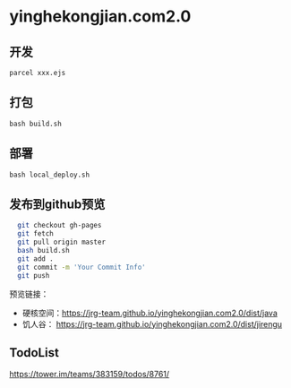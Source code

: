 # yinghekongjian.com2.0

## 开发

``parcel xxx.ejs``

## 打包

``bash build.sh``

## 部署

`bash local_deploy.sh`

## 发布到github预览

```bash
  git checkout gh-pages
  git fetch
  git pull origin master
  bash build.sh
  git add .
  git commit -m 'Your Commit Info'
  git push
```

预览链接：

- 硬核空间：https://jrg-team.github.io/yinghekongjian.com2.0/dist/java
- 饥人谷： https://jrg-team.github.io/yinghekongjian.com2.0/dist/jirengu

## TodoList

  https://tower.im/teams/383159/todos/8761/
  
